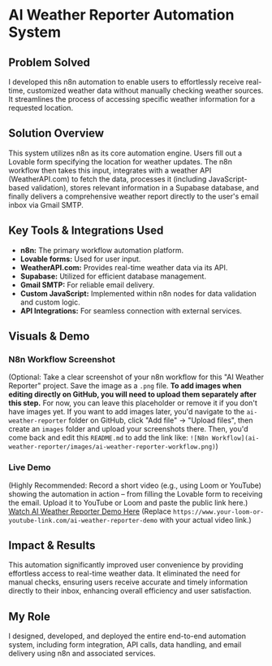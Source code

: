 # AI Weather Reporter Automation System

## Problem Solved
I developed this n8n automation to enable users to effortlessly receive real-time, customized weather data without manually checking weather sources. It streamlines the process of accessing specific weather information for a requested location.

## Solution Overview
This system utilizes n8n as its core automation engine. Users fill out a Lovable form specifying the location for weather updates. The n8n workflow then takes this input, integrates with a weather API (WeatherAPI.com) to fetch the data, processes it (including JavaScript-based validation), stores relevant information in a Supabase database, and finally delivers a comprehensive weather report directly to the user's email inbox via Gmail SMTP.

## Key Tools & Integrations Used
* **n8n:** The primary workflow automation platform.
* **Lovable forms:** Used for user input.
* **WeatherAPI.com:** Provides real-time weather data via its API.
* **Supabase:** Utilized for efficient database management.
* **Gmail SMTP:** For reliable email delivery.
* **Custom JavaScript:** Implemented within n8n nodes for data validation and custom logic.
* **API Integrations:** For seamless connection with external services.

## Visuals & Demo
### N8n Workflow Screenshot
(Optional: Take a clear screenshot of your n8n workflow for this "AI Weather Reporter" project. Save the image as a `.png` file. **To add images when editing directly on GitHub, you will need to upload them separately after this step.** For now, you can leave this placeholder or remove it if you don't have images yet. If you want to add images later, you'd navigate to the `ai-weather-reporter` folder on GitHub, click "Add file" -> "Upload files", then create an `images` folder and upload your screenshots there. Then, you'd come back and edit this `README.md` to add the link like: `![N8n Workflow](ai-weather-reporter/images/ai-weather-reporter-workflow.png)`)

### Live Demo
(Highly Recommended: Record a short video (e.g., using Loom or YouTube) showing the automation in action – from filling the Lovable form to receiving the email. Upload it to YouTube or Loom and paste the public link here.)
[Watch AI Weather Reporter Demo Here](https://www.your-loom-or-youtube-link.com/ai-weather-reporter-demo)
(Replace `https://www.your-loom-or-youtube-link.com/ai-weather-reporter-demo` with your actual video link.)

## Impact & Results
This automation significantly improved user convenience by providing effortless access to real-time weather data. It eliminated the need for manual checks, ensuring users receive accurate and timely information directly to their inbox, enhancing overall efficiency and user satisfaction.

## My Role
I designed, developed, and deployed the entire end-to-end automation system, including form integration, API calls, data handling, and email delivery using n8n and associated services.
